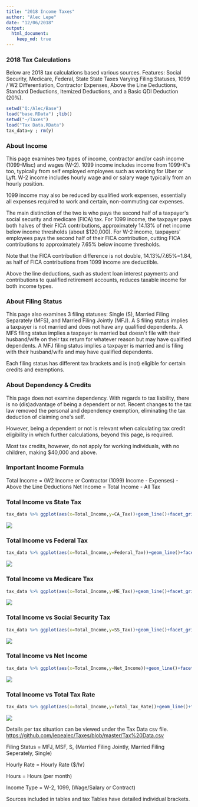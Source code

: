```yaml
---
title: "2018 Income Taxes"
author: "Alec Lepe"
date: "12/06/2018"
output: 
  html_document:
    keep_md: true
---
```



### 2018 Tax Calculations

Below are 2018 tax calculations based various sources.
Features: Social Security, Medicare, Federal, State State Taxes Varying Filing Statuses, 1099 / W2 Differentiation, Contractor Expenses, Above the Line Deductions, Standard Deductions, Itemized Deductions, and a Basic QDI Deduction (20%).


```r
setwd("Q:/Alec/Base")
load("base.RData") ;lib()
setwd("~/Taxes")
load("Tax Data.RData")
tax_data=y ; rm(y)
```

### About Income
This page examines two types of income, contractor and/or cash income (1099-Misc) and wages (W-2).
1099 income includes income from 1099-K's too, typically from self employed employees such as working for Uber or Lyft.
W-2 income includes hourly wage and or salary wage typically from an hourly position.

1099 income may also be reduced by qualified work expenses, essentially all expenses required to work and certain, non-commuting car expenses.

The main distinction of the two is who pays the second half of a taxpayer's social security and medicare (FICA) tax.
For 1099 income, the taxpayer pays both halves of their FICA contributions, approximately 14.13% of net income below income thresholds (about $120,000).
For W-2 income, taxpayers' employees pays the second half of their FICA contribution, cutting FICA contributions to approximately 7.65% below income thresholds.

Note that the FICA contribution difference is not double, 14.13%/7.65%=1.84, as half of FICA contributions from 1099 income are deductible.

Above the line deductions, such as student loan interest payments and contributions to qualified retirement accounts, reduces taxable income for both income types.

### About Filing Status
This page also examines 3 filing statuses: Single (S), Married Filing Separately (MFS), and Married Filing Jointly (MFJ).
A S filing status implies a taxpayer is not married and does not have any qualified dependents.
A MFS filing status implies a taxpayer is married but doesn't file with their husband/wife on their tax return for whatever reason but may have qualified dependents.
A MFJ filing status implies a taxpayer is married and is filing with their husband/wife and may have qualified dependents.

Each filing status has different tax brackets and is (not) eligible for certain credits and exemptions.

### About Dependency & Credits
This page does not examine dependency. With regards to tax liability, there is no (dis)advantage of being a dependent or not.
Recent changes to the tax law removed the personal and dependency exemption, eliminating the tax deduction of claiming one's self.

However, being a dependent or not is relevant when calculating tax credit eligibility in which further calculations, beyond this page, is required.

Most tax credits, however, do not apply for working individuals, with no children, making $40,000 and above.

### Important Income Formula
Total Income = (W2 Income *or* Contractor (1099) Income - Expenses) - Above the Line Deductions
Net Income   = Total Income - All Tax

### Total Income vs State Tax

```r
tax_data %>% ggplot(aes(x=Total_Income,y=CA_Tax))+geom_line()+facet_grid(Income_Type~Status)
```

![](plotdata_files/figure-html/p1-1.png)<!-- -->

### Total Income vs Federal Tax

```r
tax_data %>% ggplot(aes(x=Total_Income,y=Federal_Tax))+geom_line()+facet_grid(Income_Type~Status)
```

![](plotdata_files/figure-html/p2-1.png)<!-- -->

### Total Income vs Medicare Tax

```r
tax_data %>% ggplot(aes(x=Total_Income,y=ME_Tax))+geom_line()+facet_grid(Income_Type~Status)
```

![](plotdata_files/figure-html/p3-1.png)<!-- -->

### Total Income vs Social Security Tax

```r
tax_data %>% ggplot(aes(x=Total_Income,y=SS_Tax))+geom_line()+facet_grid(Income_Type~Status)
```

![](plotdata_files/figure-html/p4-1.png)<!-- -->

### Total Income vs Net Income

```r
tax_data %>% ggplot(aes(x=Total_Income,y=Net_Income))+geom_line()+facet_grid(Income_Type~Status)
```

![](plotdata_files/figure-html/p5-1.png)<!-- -->

### Total Income vs Total Tax Rate

```r
tax_data %>% ggplot(aes(x=Total_Income,y=Total_Tax_Rate))+geom_line()+facet_grid(Income_Type~Status)
```

![](plotdata_files/figure-html/p6-1.png)<!-- -->


Details per tax situation can be viewed under the Tax Data csv file.
https://github.com/lepealec/Taxes/blob/master/Tax%20Data.csv

Filing Status = MFJ, MSF, S, (Married Filing Jointly, Married Filing Seperately, Single)

Hourly Rate = Hourly Rate ($/hr)

Hours = Hours (per month)

Income Type = W-2, 1099, (Wage/Salary or Contract)

Sources included in tables and tax Tables have detailed individual brackets.
